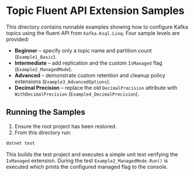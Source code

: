 # Topic Fluent API Extension Samples

This directory contains runnable examples showing how to configure Kafka topics
using the fluent API from `Kafka.Ksql.Linq`. Four sample levels are provided:

- **Beginner** – specify only a topic name and partition count (`Example1_Basic`).
- **Intermediate** – add replication and the custom `IsManaged` flag (`Example2_ManagedMode`).
- **Advanced** – demonstrate custom retention and cleanup policy extensions (`Example3_AdvancedOptions`).
- **Decimal Precision** – replace the old `DecimalPrecision` attribute with `WithDecimalPrecision` (`Example4_DecimalPrecision`).

## Running the Samples

1. Ensure the root project has been restored.
2. From this directory run:

```bash
dotnet test
```

This builds the test project and executes a simple unit test verifying the
`IsManaged` extension. During the test `Example2_ManagedMode.Run()` is executed
which prints the configured managed flag to the console.
